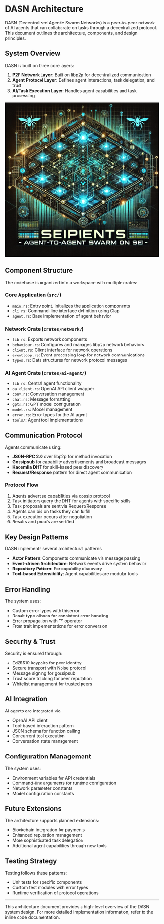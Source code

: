 # DASN Architecture

DASN (Decentralized Agentic Swarm Networks) is a peer-to-peer network of AI agents that can collaborate on tasks through a decentralized protocol. This document outlines the architecture, components, and design principles.

## System Overview

DASN is built on three core layers:

1. **P2P Network Layer**: Built on libp2p for decentralized communication
2. **Agent Protocol Layer**: Defines agent interactions, task delegation, and trust
3. **AI/Task Execution Layer**: Handles agent capabilities and task processing

![Architecture Diagram](images/logo.png)

## Component Structure

The codebase is organized into a workspace with multiple crates:

### Core Application (`src/`)

- `main.rs`: Entry point, initializes the application components
- `cli.rs`: Command-line interface definition using Clap
- `agent.rs`: Base implementation of agent behavior

### Network Crate (`crates/network/`)

- `lib.rs`: Exports network components
- `behaviour.rs`: Configures and manages libp2p network behaviors
- `client.rs`: Client interface for network operations
- `eventloop.rs`: Event processing loop for network communications
- `types.rs`: Data structures for network protocol messages

### AI Agent Crate (`crates/ai-agent/`)

- `lib.rs`: Central agent functionality
- `oa_client.rs`: OpenAI API client wrapper
- `conv.rs`: Conversation management
- `chat.rs`: Message formatting
- `gpts.rs`: GPT model configuration
- `model.rs`: Model management
- `error.rs`: Error types for the AI agent
- `tools/`: Agent tool implementations

## Communication Protocol

Agents communicate using:

- **JSON-RPC 2.0** over libp2p for method invocation
- **Gossipsub** for capability advertisements and broadcast messages
- **Kademlia DHT** for skill-based peer discovery
- **Request/Response** pattern for direct agent communication

### Protocol Flow

1. Agents advertise capabilities via gossip protocol
2. Task initiators query the DHT for agents with specific skills
3. Task proposals are sent via Request/Response
4. Agents can bid on tasks they can fulfill
5. Task execution occurs after negotiation
6. Results and proofs are verified

## Key Design Patterns

DASN implements several architectural patterns:

- **Actor Pattern**: Components communicate via message passing
- **Event-driven Architecture**: Network events drive system behavior
- **Repository Pattern**: For capability discovery
- **Tool-based Extensibility**: Agent capabilities are modular tools

## Error Handling

The system uses:
- Custom error types with thiserror
- Result type aliases for consistent error handling
- Error propagation with '?' operator
- From trait implementations for error conversion

## Security & Trust

Security is ensured through:
- Ed25519 keypairs for peer identity
- Secure transport with Noise protocol
- Message signing for gossipsub
- Trust score tracking for peer reputation
- Whitelist management for trusted peers

## AI Integration

AI agents are integrated via:
- OpenAI API client
- Tool-based interaction pattern
- JSON schema for function calling
- Concurrent tool execution
- Conversation state management

## Configuration Management

The system uses:
- Environment variables for API credentials
- Command-line arguments for runtime configuration
- Network parameter constants
- Model configuration constants

## Future Extensions

The architecture supports planned extensions:
- Blockchain integration for payments
- Enhanced reputation management
- More sophisticated task delegation
- Additional agent capabilities through new tools

## Testing Strategy

Testing follows these patterns:
- Unit tests for specific components
- Custom test modules with error types
- Runtime verification of protocol operations

---

This architecture document provides a high-level overview of the DASN system design. For more detailed implementation information, refer to the inline code documentation.
